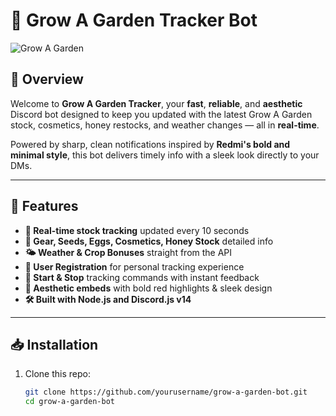 # 🌾 Grow A Garden Tracker Bot

![Grow A Garden](https://upload.wikimedia.org/wikipedia/commons/thumb/2/29/Redmi_Logo.svg/1200px-Redmi_Logo.svg.png)

## 🔴 Overview

Welcome to **Grow A Garden Tracker**, your **fast**, **reliable**, and **aesthetic** Discord bot designed to keep you updated with the latest Grow A Garden stock, cosmetics, honey restocks, and weather changes — all in **real-time**.

Powered by sharp, clean notifications inspired by **Redmi's bold and minimal style**, this bot delivers timely info with a sleek look directly to your DMs.

---

## 🚀 Features

- **📡 Real-time stock tracking** updated every 10 seconds
- **🌱 Gear, Seeds, Eggs, Cosmetics, Honey Stock** detailed info
- **🌤️ Weather & Crop Bonuses** straight from the API
- **🔴 User Registration** for personal tracking experience
- **🛑 Start & Stop** tracking commands with instant feedback
- **💬 Aesthetic embeds** with bold red highlights & sleek design
- **🛠️ Built with Node.js and Discord.js v14**

---

## 📥 Installation

1. Clone this repo:
   ```bash
   git clone https://github.com/yourusername/grow-a-garden-bot.git
   cd grow-a-garden-bot
